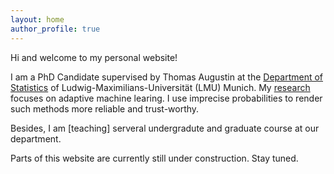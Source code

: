 ```yaml
---
layout: home
author_profile: true
---
```


Hi and welcome to my personal website! 

I am a PhD Candidate supervised by Thomas Augustin at the [Department of Statistics](https://www.statistik.uni-muenchen.de/index.html) of Ludwig-Maximilians-Universität (LMU) Munich. My [research](https://rodemann.github.io/_pages/research/) focuses on adaptive machine learing. I use imprecise probabilities to render such methods more reliable and trust-worthy. 


Besides, I am [teaching] serveral undergradute and graduate course at our department.

Parts of this website are currently still under construction. Stay tuned.


